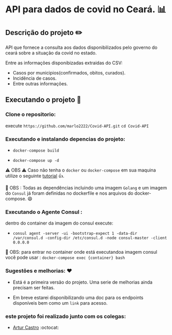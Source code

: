 # API para dados de covid no Ceará. :bar_chart:


## Descrição do projeto :pencil2:

API que fornece a consulta aos dados disponibilizados pelo governo do ceará sobre a situação da covid no estado.

Entre as informações disponibizadas extraidas do CSV:
- Casos por municipios(confirmados, obitos, curados).
- Incidência de casos.
- Entre outras informações.

## Executando o projeto :rocket:

### Clone o repositorio: 
execute `https://github.com/marlo2222/Covid-API.git`
`cd Covid-API`

### Executando e instalando depencias do projeto: 

- `docker-compose build` 

- `docker-compose up -d`

:warning: OBS :warning: Caso não tenha o `docker` ou `docker-compose` em sua maquina utilize o seguinte [tutorial](https://phoenixnap.com/kb/install-docker-compose-ubuntu) :thumbsup:.

:pushpin: OBS : Todas as dependências incluindo uma imagem `Golang` e um imagem do `Consul` já foram definidas no dockerfile e nos arquivos do docker-compose. :smile:

### Executando o Agente Consul : 

dentro do container da imagem do consul execute:

- `consul agent -server -ui -bootstrap-expect 1 -data-dir /var/consul.d -config-dir /etc/consul.d -node consul-master -client 0.0.0.0`

:pushpin: OBS: para entrar no container onde está executandoa imagem consul você pode usar : `docker-compose exec {container} bash`

### Sugestões e melhorias: :heart:

- Está é a primeira versão do projeto. Uma serie de melhorias ainda precisam ser feitas.

- Em breve estarei disponibilizando uma doc para os endpoints disponíveis  bem como um `link` para acesso.

### este projeto foi realizado junto com os colegas: 

- [Artur Castro](https://github.com/ArturCRS) :octocat:
